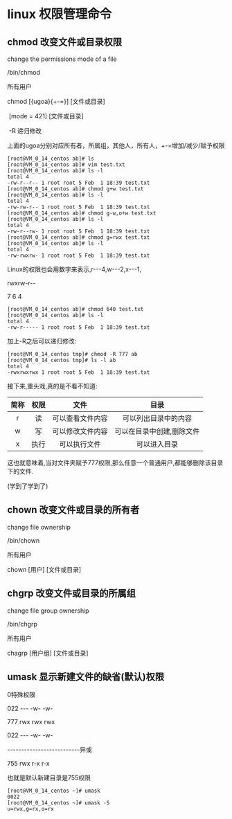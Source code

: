 # linux 权限管理命令

## chmod 改变文件或目录权限

change the permissions mode of a file

/bin/chmod

所有用户

chmod [{ugoa}{+-=}] [文件或目录]

​			 [mode = 421] [文件或目录]

​			 -R 递归修改

上面的ugoa分别对应所有者，所属组，其他人，所有人，+-=增加/减少/赋予权限

```
[root@VM_0_14_centos ab]# ls
[root@VM_0_14_centos ab]# vim test.txt
[root@VM_0_14_centos ab]# ls -l
total 4
-rw-r--r-- 1 root root 5 Feb  1 18:39 test.txt
[root@VM_0_14_centos ab]# chmod g+w test.txt
[root@VM_0_14_centos ab]# ls -l
total 4
-rw-rw-r-- 1 root root 5 Feb  1 18:39 test.txt
[root@VM_0_14_centos ab]# chmod g-w,o+w test.txt
[root@VM_0_14_centos ab]# ls -l
total 4
-rw-r--rw- 1 root root 5 Feb  1 18:39 test.txt
[root@VM_0_14_centos ab]# chmod g=rwx test.txt
[root@VM_0_14_centos ab]# ls -l
total 4
-rw-rwxrw- 1 root root 5 Feb  1 18:39 test.txt
```

Linux的权限也会用数字来表示,r---4,w---2,x---1,

rwxrw-r--

7    6    4

```
[root@VM_0_14_centos ab]# chmod 640 test.txt
[root@VM_0_14_centos ab]# ls -l
total 4
-rw-r----- 1 root root 5 Feb  1 18:39 test.txt
```

加上-R之后可以递归修改:

```
[root@VM_0_14_centos tmp]# chmod -R 777 ab
[root@VM_0_14_centos tmp]# ls -l ab
total 4
-rwxrwxrwx 1 root root 5 Feb  1 18:39 test.txt
```

接下来,重头戏,真的是不看不知道:

| 简称 | 权限 |       文件       |           目录            |
| :--: | :--: | :--------------: | :-----------------------: |
|  r   |  读  | 可以查看文件内容 |   可以列出目录中的内容    |
|  w   |  写  | 可以修改文件内容 | 可以在目录中创建,删除文件 |
|  x   | 执行 |   可以执行文件   |       可以进入目录        |

这也就意味着,当对文件夹赋予777权限,那么任意一个普通用户,都能够删除该目录下的文件.

(学到了学到了)

## chown 改变文件或目录的所有者

change file ownership

/bin/chown

所有用户

chown [用户] [文件或目录]

## chgrp 改变文件或目录的所属组

change file group ownership

/bin/chgrp

所有用户

chagrp [用户组] [文件或目录]

## umask 显示新建文件的缺省(默认)权限

0特殊权限

022 --- -w- -w-



777 rwx rwx rwx

022  ---    -w-  -w-

--------------------------异或

755  rwx  r-x  r-x 

也就是默认新建目录是755权限

```
[root@VM_0_14_centos ~]# umask
0022
[root@VM_0_14_centos ~]# umask -S
u=rwx,g=rx,o=rx
```

